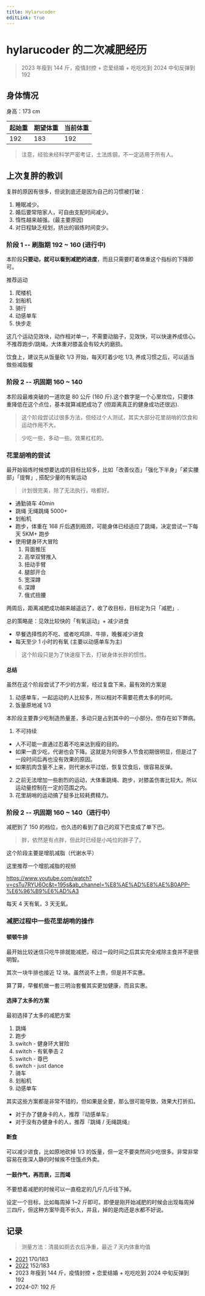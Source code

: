```yaml
---
title: Hylarucoder
editLink: true
---
```


# hylarucoder 的二次减肥经历

> 2023 年瘦到 144 斤，疫情封控 + 恋爱结婚 + 吃吃吃到 2024 中旬反弹到 192

## 身体情况

身高：173 cm

| 起始重 | 期望体重 | 当前体重 |
| ---- | ---- | ---- |
| 192  | 183  | 192  |

> 注意，经验未经科学严密考证，土法炼钢，不一定适用于所有人。

## 上次复胖的教训

复胖的原因有很多，但说到底还是因为自己的习惯被打破：

1. 睡眠减少。
2. 婚后要常陪家人，可自由支配时间减少。
3. 惰性越来越强。(最主要原因)
4. 对日程缺乏规划，挤出的锻炼时间变少。

### 阶段 1 -- 刷脂期 192 ~ 160 (进行中)

本阶段**只要动，就可以看到减肥的进度**，而且只需要盯着体重这个指标的下降即可。

推荐运动

1. 爬楼机
2. 划船机
3. 骑行
4. 动感单车
5. 快步走

这几个运动见效块，动作相对单一，不需要动脑子，见效快，可以快速养成信心。不推荐跑步/跳绳，大体重对膝盖会有较大的磨损。

饮食上，建议先从饭量砍 1/3 开始，每天盯着少吃 1/3, 养成习惯之后，可以适当做些减脂餐

### 阶段 2 -- 巩固期 160 ~ 140

本阶段最难突破的一道坎是 80 公斤 (160 斤).这个数字是一个心里坎位，只要体重降低在这个点位，基本就算减肥成功了 (但距离真正的健身成功还很远).

> 这个阶段尝试过很多方法，但经过个人测试，其实大部分花里胡哨的饮食和运动作用不大。

> 少吃一些，多动一些。效果杠杠的。


### 花里胡哨的尝试

最开始锻炼时候想要达成的目标比较多，比如「改善仪态」「强化下半身」「紧实腰部」「提臀」, 搭配少量的有氧运动

> 计划很完美，除了无法执行，啥都好。

- 通勤骑车 40min
- 跳绳 无绳跳绳 5000+
- 划船机
- 跑步，体重在 168 斤后遇到瓶颈，可能身体已经适应了跳绳，决定尝试一下每天 5KM+ 跑步
- 使用健身环大冒险
  1. 背面推压
  2. 高举双臂推入
  3. 扭动手臂
  4. 腿部开合
  5. 宽深蹲
  6. 深蹲
  7. 俄式扭腰


两周后，距离减肥成功越来越遥远了，收了收目标，目标定为只「减肥」.

总的策略是：见效比较快的「有氧运动」+ 减少进食

- 早餐选择性的不吃、或者吃鸡排、牛排，晚餐减少进食
- 每天至少 1 小时的有氧 (主要以动感单车为主)

> 这个阶段只是为了快速瘦下去，打破身体长胖的惯性。

#### 总结

虽然在这个阶段尝试了不少的方案，经过复盘下来，最有效的方案是

1. 动感单车，一起运动的人比较多，所以相对不需要花费太多的时间。
2. 饭量原地减 1/3

本阶段主要靠少吃制造热量差，多动只是占到其中的一小部分。但存在如下弊病。

1. 不可持续
 - 人不可能一直通过忍着不吃来达到瘦的目的。
 - 如果一直少吃，代谢也会下降。这就是为何很多人节食初期很明显，但是过了一段时间后再也没有效果的原因。
 - 如果肌肉含量不上来，则代谢水平过低，恢复饮食后，很容易反弹。
2. 之前无法增加一些剧烈的运动，大体重跳绳、跑步，对膝盖伤害比较大。所以运动量控制在一定的范围之内。
3. 花里胡哨的运动搞了挺多比较耗费精力。

### 阶段 2 -- 巩固期 160 ~ 140（进行中）

减肥到了 150 的档位，也久违的看到了自己的双下巴变成了单下巴。

> 胖，依然是有点胖，但此时已经是小吨位的胖子了。

这个阶段主要是增肌减脂（代谢水平）

这里推荐一个增肌减脂的视频

https://www.youtube.com/watch?v=csTu7RYU6Oc&t=195s&ab_channel=%E8%AE%AD%E8%AE%B0APP-%E6%96%B9%E6%AD%A3

每天 4 天有氧，3 天无氧。

### 减肥过程中一些花里胡哨的操作

#### 顿顿牛排

最开始比较迷信只吃牛排就能减肥，经过一段时间之后其实完全戒除主食并不是很明智。

其次一块牛排也接近 12 块。虽然说不上贵，但是并不实惠。

算了算，早餐机做一套三明治套餐其实更加健康，而且实惠。

#### 选择了太多的方案

最初选择了太多的减肥方案

1. 跳绳
2. 跑步
3. switch - 健身环大冒险
4. switch - 有氧拳击 2
5. switch - 尊巴
6. switch - just dance
7. 骑车
8. 划船机
9. 动感单车

其实这些方案都是非常不错的，但如果是全要，那么很可能导致，效果大打折扣。

- 对于办了健身卡的人，推荐『动感单车』
- 对于没有办健身卡的人，推荐『跳绳 / 无绳跳绳』

#### 断食

可以减少进食，比如原地砍掉 1/3 的饭量，但一定不要突然间少吃很多。非常非常容易在夜深人静的时候挨不住饿点外卖。

#### 一鼓作气，再而衰，三而竭

不要想着减肥的时候可以一直稳定的几斤几斤往下掉。

设定一个目标，比如每周掉 1~2 斤即可。即便是刚开始减肥的时候会出现每周掉三四斤，但这种方案毕竟不长久，并且，掉的是肉还是水都不好说。

## 记录

> 测量方法：清晨如厕去衣后净重，最近 7 天内体重均值

- [2021](https://github.com/twocucao/the-road-to-fitness/issues/7) 170/183
- [2022](https://github.com/twocucao/the-road-to-fitness/issues/7) 152/183
- 2023 年瘦到 144 斤，疫情封控 + 恋爱结婚 + 吃吃吃到 2024 中旬反弹到 192
- 2024-07: 192 斤


